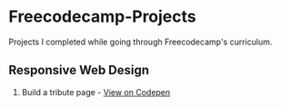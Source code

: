 # Freecodecamp-Projects
Projects I completed while going through Freecodecamp's curriculum. 
## Responsive Web Design
1. Build a tribute page - [View on Codepen](https://codepen.io/jenniferobidike/pen/MWGqzMX)

